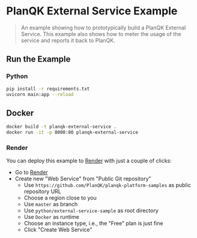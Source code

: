 # PlanQK External Service Example

> An example showing how to prototypically build a PlanQK External Service.
> This example also shows how to meter the usage of the service and reports it back to PlanQK.

## Run the Example

### Python

```bash
pip install -r requirements.txt
uvicorn main:app --reload
```

## Docker

```bash
docker build -t planqk-external-service .    
docker run -it -p 8000:80 planqk-external-service
```

### Render

You can deploy this example to [Render](https://render.com) with just a couple of clicks:

- Go to [Render](https://render.com/deploy)
- Create new "Web Service" from "Public Git repository"
    - Use `https://github.com/PlanQK/planqk-platform-samples` as public repository URL
    - Choose a region close to you
    - Use `master` as branch
    - Use `python/external-service-sample` as root directory
    - Use `Docker` as runtime
    - Choose an instance type, i.e., the "Free" plan is just fine
    - Click "Create Web Service"
